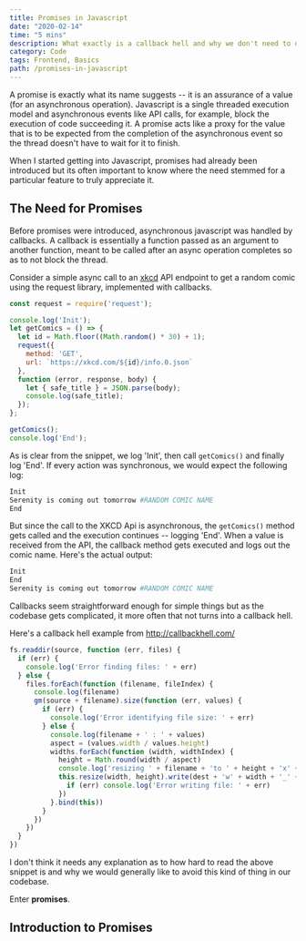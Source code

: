 ```yaml
---
title: Promises in Javascript
date: "2020-02-14"
time: "5 mins"
description: What exactly is a callback hell and why we don't need to deal with it anymore.
category: Code
tags: Frontend, Basics
path: /promises-in-javascript
---
```


A promise is exactly what its name suggests -- it is an assurance of a value
(for an asynchronous operation). Javascript is a single threaded execution model
and asynchronous events like API calls, for example, block the execution of code
succeeding it. A promise acts like a proxy for the value that is to be expected
from the completion of the asynchronous event so the thread doesn't have to wait
for it to finish.

When I started getting into Javascript, promises had already been introduced but
its often important to know where the need stemmed for a particular feature to
truly appreciate it.

## The Need for Promises

Before promises were introduced, asynchronous javascript was handled by
callbacks. A callback is essentially a function passed as an argument to another
function, meant to be called after an async operation completes so as to not
block the thread.

Consider a simple async call to an [xkcd](https://xkcd.com/) API endpoint to get
a random comic using the request library, implemented with callbacks.

```javascript
const request = require('request');

console.log('Init');
let getComics = () => {
  let id = Math.floor((Math.random() * 30) + 1);
  request({
    method: 'GET',
    url: `https://xkcd.com/${id}/info.0.json`
  },
  function (error, response, body) {
    let { safe_title } = JSON.parse(body);
    console.log(safe_title);
  });
};

getComics();
console.log('End');
```

As is clear from the snippet, we log 'Init', then call `getComics()` and
finally log 'End'. If every action was synchronous, we would expect the
following log:

```bash
Init
Serenity is coming out tomorrow #RANDOM COMIC NAME
End
```

But since the call to the XKCD Api is asynchronous, the `getComics()` method
gets called and the execution continues -- logging 'End'. When a value is
received from the API, the callback method gets executed and logs out the comic
name. Here's the actual output:

```bash
Init
End
Serenity is coming out tomorrow #RANDOM COMIC NAME
```

Callbacks seem straightforward enough for simple things but as the codebase gets
complicated, it more often that not turns into a callback hell.

Here's a callback hell example from <http://callbackhell.com/>

```javascript
fs.readdir(source, function (err, files) {
  if (err) {
    console.log('Error finding files: ' + err)
  } else {
    files.forEach(function (filename, fileIndex) {
      console.log(filename)
      gm(source + filename).size(function (err, values) {
        if (err) {
          console.log('Error identifying file size: ' + err)
        } else {
          console.log(filename + ' : ' + values)
          aspect = (values.width / values.height)
          widths.forEach(function (width, widthIndex) {
            height = Math.round(width / aspect)
            console.log('resizing ' + filename + 'to ' + height + 'x' + height)
            this.resize(width, height).write(dest + 'w' + width + '_' + filename, function(err) {
              if (err) console.log('Error writing file: ' + err)
            })
          }.bind(this))
        }
      })
    })
  }
})
```

I don't think it needs any explanation as to how hard to read the above snippet
is and why we would generally like to avoid this kind of thing in our codebase.

Enter **promises**.

## Introduction to Promises
